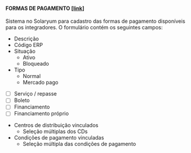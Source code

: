 #### FORMAS DE PAGAMENTO [[link](https://sandbox.solaryum.com.br/fotus-yfe/configuracoes/formas-de-pagamento)]

Sistema no Solaryum para cadastro das formas de pagamento disponíveis para os integradores. O formulário contém os seguintes campos:

- Descrição
- Código ERP
- Situação
    - Ativo
    - Bloqueado
- Tipo
    - Normal
    - Mercado pago
- [ ] Serviço / repasse
- [ ] Boleto
- [ ] Financiamento
- [ ] Financiamento próprio
- Centros de distribuição vinculados
    - Seleção múltiplas dos CDs
- Condições de pagamento vinculadas
    - Seleção múltipla das condições de pagamento
